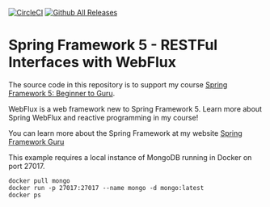 [![CircleCI](https://circleci.com/gh/springframeworkguru/spring5-webflux-rest/tree/master.svg?style=svg)](https://circleci.com/gh/springframeworkguru/spring5-webflux-rest/tree/master)
[![Github All Releases](https://img.shields.io/github/downloads/springframeworkguru/spring5-webflux-res/total.svg)](https://github.com/springframeworkguru/spring5-webflux-rest/archive/master.zip)
# Spring Framework 5 - RESTFul Interfaces with WebFlux

The source code in this repository is to support my course [Spring Framework 5: Beginner to Guru](https://www.udemy.com/spring-framework-5-beginner-to-guru/?couponCode=GITWEBFLUXREST).

WebFlux is a web framework new to Spring Framework 5. Learn more about Spring WebFlux and reactive programming in my course!

You can learn more about the Spring Framework at my website [Spring Framework Guru](https://springframework.guru)

This example requires a local instance of MongoDB running in Docker on port 27017.

```
docker pull mongo
docker run -p 27017:27017 --name mongo -d mongo:latest
docker ps
```
